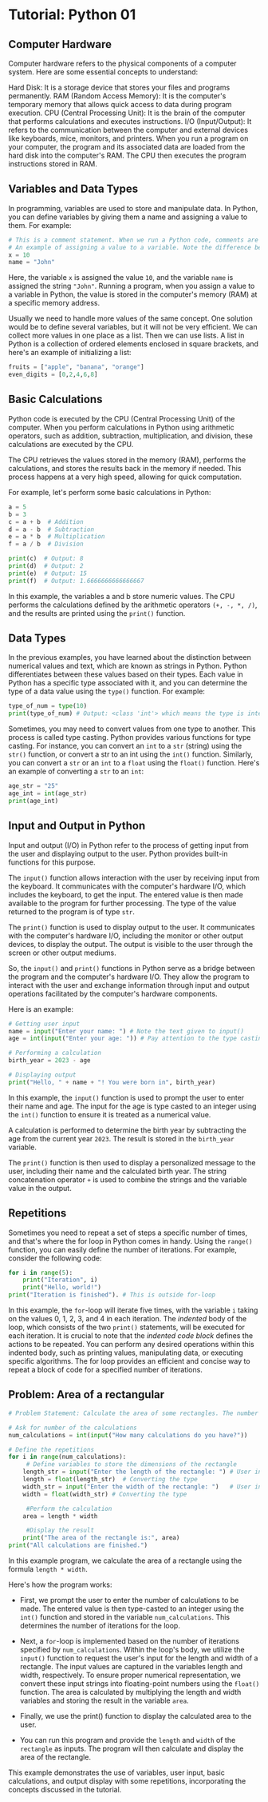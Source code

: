 # Tutorial: Python 01 

## Computer Hardware

Computer hardware refers to the physical components of a computer system. Here are some essential concepts to understand:

Hard Disk: It is a storage device that stores your files and programs permanently.
RAM (Random Access Memory): It is the computer's temporary memory that allows quick access to data during program execution.
CPU (Central Processing Unit): It is the brain of the computer that performs calculations and executes instructions.
I/O (Input/Output): It refers to the communication between the computer and external devices like keyboards, mice, monitors, and printers.
When you run a program on your computer, the program and its associated data are loaded from the hard disk into the computer's RAM. The CPU then 
executes the program instructions stored in RAM.

## Variables and Data Types
In programming, variables are used to store and manipulate data. In Python, you can define variables by giving them a name and assigning a value to 
them. For example:

```python
# This is a comment statement. When we run a Python code, comments are ignored.
# An example of assigning a value to a variable. Note the difference between a number and text (string)
x = 10
name = "John"
```
Here, the variable `x` is assigned the value `10`, and the variable `name` is assigned the string `"John"`. Running a program, when you assign a value to a variable in Python, the value is stored in the computer's memory (RAM) at a specific memory address.

Usually we need to handle more values of the same concept. One solution would be to define several variables, but it will not be very efficient. We can collect more values in one place as a list. Then we can use lists. A list in Python is a collection of ordered elements enclosed in square brackets, and here's an example of initializing a list:

```python
fruits = ["apple", "banana", "orange"]
even_digits = [0,2,4,6,8]
```

## Basic Calculations

Python code is executed by the CPU (Central Processing Unit) of the computer. When you perform calculations in Python using arithmetic operators, such 
as addition, subtraction, multiplication, and division, these calculations are executed by the CPU.

The CPU retrieves the values stored in the memory (RAM), performs the calculations, and stores the results back in the memory if needed. This process 
happens at a very high speed, allowing for quick computation.

For example, let's perform some basic calculations in Python:

```python
a = 5
b = 3
c = a + b  # Addition
d = a - b  # Subtraction
e = a * b  # Multiplication
f = a / b  # Division

print(c)  # Output: 8
print(d)  # Output: 2
print(e)  # Output: 15
print(f)  # Output: 1.6666666666666667
```

In this example, the variables a and b store numeric values. The CPU performs the calculations defined by the arithmetic operators `(+, -, *, /)`, and 
the results are printed using the `print()` function.

## Data Types

In the previous examples, you have learned about the distinction between numerical values and text, which are known as strings in Python. Python differentiates between these values based on their types. Each value in Python has a specific type associated with it, and you can determine the type of a data value using the `type()` function. For example:

```python
type_of_num = type(10)
print(type_of_num) # Output: <class 'int'> which means the type is integer
```

Sometimes, you may need to convert values from one type to another. This process is called type casting. Python provides various functions for type casting. For instance, you can convert an `int` to a `str` (string) using the `str()` function, or convert a str to an int using the `int()` function. Similarly, you can convert a `str` or an `int` to a `float` using the `float()` function. Here's an example of converting a `str` to an `int`:

```python
age_str = "25"
age_int = int(age_str)
print(age_int)
```

## Input and Output in Python

Input and output (I/O) in Python refer to the process of getting input from the user and displaying output to the user. Python provides built-in 
functions for this purpose.

The `input()` function allows interaction with the user by receiving input from the keyboard. It communicates with the computer's hardware I/O, which 
includes the keyboard, to get the input. The entered value is then made available to the program for further processing. The type of the value returned to the program is of type `str`.

The `print()` function is used to display output to the user. It communicates with the computer's hardware I/O, including the monitor or other output 
devices, to display the output. The output is visible to the user through the screen or other output mediums.

So, the `input()` and `print()` functions in Python serve as a bridge between the program and the computer's hardware I/O. They allow the program to 
interact with the user and exchange information through input and output operations facilitated by the computer's hardware components.

Here is an example:

```python
# Getting user input
name = input("Enter your name: ") # Note the text given to input()
age = int(input("Enter your age: ")) # Pay attention to the type casting

# Performing a calculation
birth_year = 2023 - age

# Displaying output
print("Hello, " + name + "! You were born in", birth_year)
```

In this example, the `input()` function is used to prompt the user to enter their name and age. The input for the age is type casted to an integer using the `int()` function to ensure it is treated as a numerical value.

A calculation is performed to determine the birth year by subtracting the age from the current year `2023`. The result is stored in the `birth_year` variable.

The `print()` function is then used to display a personalized message to the user, including their name and the calculated birth year. The string concatenation operator `+` is used to combine the strings and the variable value in the output.

## Repetitions

Sometimes you need to repeat a set of steps a specific number of times, and that's where the for loop in Python comes in handy. Using the `range()` function, you can easily define the number of iterations. For example, consider the following code:

```python
for i in range(5):
    print("Iteration", i)
    print("Hello, world!")
print("Iteration is finished"). # This is outside for-loop
```
In this example, the `for`-loop will iterate five times, with the variable `i` taking on the values 0, 1, 2, 3, and 4 in each iteration. The *indented* body of the loop, which consists of the two `print()` statements, will be executed for each iteration. It is crucial to note that the *indented code block* defines the actions to be repeated. You can perform any desired operations within this indented body, such as printing values, manipulating data, or executing specific algorithms. The for loop provides an efficient and concise way to repeat a block of code for a specified number of iterations.

## Problem: Area of a rectangular

```python
# Problem Statement: Calculate the area of some rectangles. The number of the calculations will be given by the user.

# Ask for number of the calculations
num_calculations = int(input("How many calculations do you have?"))

# Define the repetitions
for i in range(num_calculations):
     # Define variables to store the dimensions of the rectangle
    length_str = input("Enter the length of the rectangle: ") # User input for length
    length = float(length_str)  # Converting the type
    width_str = input("Enter the width of the rectangle: ")   # User input for width
    width = float(width_str) # Converting the type

     #Perform the calculation
    area = length * width

     #Display the result
    print("The area of the rectangle is:", area)
print("All calculations are finished.")
```

In this example program, we calculate the area of a rectangle using the formula `length * width`.

Here's how the program works:

- First, we prompt the user to enter the number of calculations to be made. The entered value is then type-casted to an integer using the `int()` function and stored in the variable `num_calculations`. This determines the number of iterations for the loop.

- Next, a `for`-loop is implemented based on the number of iterations specified by `num_calculations`. Within the loop's body, we utilize the `input()` function to request the user's input for the length and width of a rectangle. The input values are captured in the variables length and width, respectively. To ensure proper numerical representation, we convert these input strings into floating-point numbers using the `float()` function.
The area is calculated by multiplying the length and width variables and storing the result in the variable `area`.

- Finally, we use the print() function to display the calculated area to the user.

- You can run this program and provide the `length` and `width` of the `rectangle` as inputs. The program will then calculate and display the area of the rectangle.

This example demonstrates the use of variables, user input, basic calculations, and output display with some repetitions, incorporating the concepts discussed in the tutorial.
